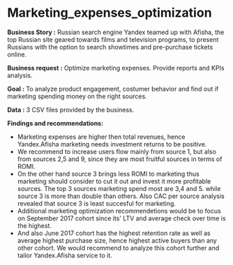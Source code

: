 # Marketing_expenses_optimization

**Business Story :** Russian search engine Yandex teamed up with Afisha, the top Russian site geared towards films and television programs, to present Russians with the option to search showtimes and pre-purchase tickets online.

**Business request :** Optimize marketing expenses. Provide reports and KPIs analysis.

**Goal :** To analyze product engagement, costumer behavior and find out if marketing spending money on the right sources.

**Data :** 3 CSV files provided by the business.

**Findings and recommendations:**
- Marketing expenses are higher then total revenues, hence Yandex.Afisha marketing needs investment returns to be positive.
- We recommend to increase users flow mainly from source 1, but also from sources 2,5 and 9, since they are most  fruitful sources in terms of ROMI.
- On the other hand source 3 brings less ROMI to marketing thus marketing should consider to cut it out and invest it more profitable sources. The top 3 sources marketing spend most are 3,4 and 5. while source 3 is more than double than others. Also CAC per source analysis revealed that source 3 is least succesful for marketing.
- Additional marketing optimization recommendetions would be to focus on September 2017 cohort since its' LTV and average check over time is the highest.
- And also June 2017 cohort has the highest retention rate as well as average highest purchase size, hence highest active buyers than any other cohort. We would recommend to analyze this cohort further and tailor Yandex.Afisha service to it.
